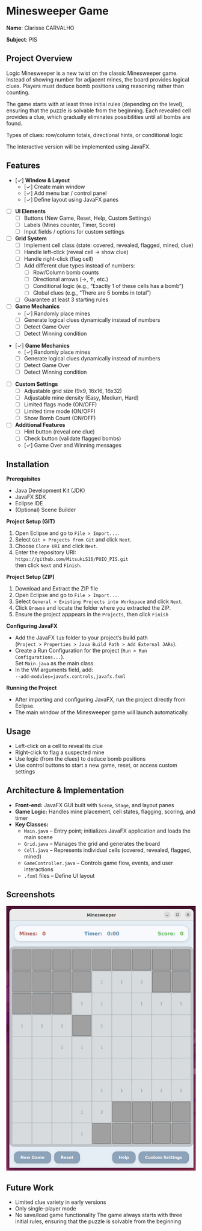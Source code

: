 # Minesweeper Game

**Name**: Clarisse CARVALHO

**Subject**: PIS


## Project Overview

Logic Minesweeper is a new twist on the classic Minesweeper game. Instead of showing number for adjacent mines, the board provides logical clues. Players must deduce bomb positions using reasoning rather than counting. 

The game starts with at least three initial rules (depending on the level), ensuring that the puzzle is solvable from the beginning. Each revealed cell provides a clue, which gradually eliminates possibilities until all bombs are found.

Types of clues: row/column totals, directional hints, or conditional logic

The interactive version will be implemented using JavaFX.

## Features

- [✓] **Window & Layout**
  - [✓] Create main window
  - [✓] Add menu bar / control panel
  - [✓] Define layout using JavaFX panes 

- [ ] **UI Elements**
  - [ ] Buttons (New Game, Reset, Help, Custom Settings)
  - [ ] Labels (Mines counter, Timer, Score)
  - [ ] Input fields / options for custom settings

- [ ] **Grid System**
  - [ ] Implement cell class (state: covered, revealed, flagged, mined, clue)
  - [ ] Handle left-click (reveal cell -> show clue)
  - [ ] Handle right-click (flag cell)
  - [ ] Add different clue types instead of numbers:
	  - [ ] Row/Column bomb counts
	  - [ ] Directional arrows (→, ↑, etc.)
  	- [ ] Conditional logic (e.g., “Exactly 1 of these cells has a bomb”)
  	- [ ] Global clues (e.g., “There are 5 bombs in total”)
  - [ ] Guarantee at least 3 starting rules
  
- [ ] **Game Mechanics**
  - [✓] Randomly place mines
  - [ ] Generate logical clues dynamically instead of numbers
  - [ ] Detect Game Over
  - [ ] Detect Winning condition

- [✓] **Game Mechanics**
  - [✓] Randomly place mines
  - [ ] Generate logical clues dynamically instead of numbers
  - [ ] Detect Game Over
  - [ ] Detect Winning condition

- [ ] **Custom Settings**
  - [ ] Adjustable grid size (9x9, 16x16, 16x32)
  - [ ] Adjustable mine density (Easy, Medium, Hard)
  - [ ] Limited flags mode (ON/OFF)
  - [ ] Limited time mode (ON/OFF)
  - [ ] Show Bomb Count (ON/OFF)

- [ ] **Additional Features**
  - [ ] Hint button (reveal one clue)
  - [ ] Check button (validate flagged bombs)
  - [✓] Game Over and Winning messages

## Installation

**Prerequisites**
- Java Development Kit (JDK)
- JavaFX SDK
- Eclipse IDE
- (Optional) Scene Builder

**Project Setup (GIT)**
1. Open Eclipse and go to `File > Import...`.
2. Select `Git > Projects from Git` and click `Next`.
3. Choose `Clone URI` and click `Next`.
4. Enter the repository URI:  
   `https://github.com/MitsukiS16/PUIO_PIS.git`  
   then click `Next` and `Finish`.
   
**Project Setup (ZIP)**
1. Download and Extract the ZIP file
2. Open Eclipse and go to `File > Import...`.
3. Select `General > Existing Projects into Workspace` and click `Next`.
4. Click `Browse` and locate the folder where you extracted the ZIP.
5. Ensure the project apppears in the `Projects`, then click `Finish`

**Configuring JavaFX**
- Add the JavaFX `lib` folder to your project’s build path  
  (`Project > Properties > Java Build Path > Add External JARs`).
- Create a Run Configuration for the project (`Run > Run Configurations...`).  
  Set `Main.java` as the main class.
- In the VM arguments field, add:  
  `--add-modules=javafx.controls,javafx.fxml`

**Running the Project**
- After importing and configuring JavaFX, run the project directly from Eclipse.
- The main window of the Minesweeper game will launch automatically.

## Usage
- Left-click on a cell to reveal its clue
- Right-click to flag a suspected mine
- Use logic (from the clues) to deduce bomb positions
- Use control buttons to start a new game, reset, or access custom settings

## Architecture & Implementation
- **Front-end:** JavaFX GUI built with `Scene`, `Stage`, and layout panes
- **Game Logic:** Handles mine placement, cell states, flagging, scoring, and timer
- **Key Classes:**
  - `Main.java` – Entry point; initializes JavaFX application and loads the main scene
  - `Grid.java` – Manages the grid and generates the board
  - `Cell.java` – Represents individual cells (covered, revealed, flagged, mined)
  - `GameController.java` – Controls game flow, events, and user interactions
  - `.fxml` files – Define UI layout 

## Screenshots
![Screenshot](screenshot1.png)

## Future Work
- Limited clue variety in early versions
- Only single-player mode
- No save/load game functionality
The game always starts with three initial rules, ensuring that the puzzle is solvable from the beginning